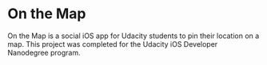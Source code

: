 # On the Map
On the Map is a social iOS app for Udacity students to pin their location on a map. This project was completed for the Udacity iOS Developer Nanodegree program.
